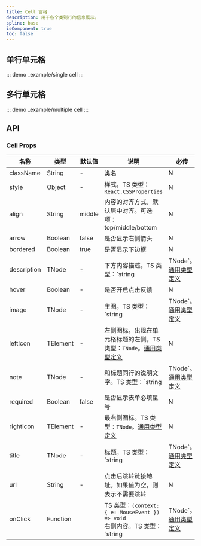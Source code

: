 ```yaml
---
title: Cell 宫格
description: 用于各个类别行的信息展示。
spline: base
isComponent: true
toc: false
---
```


## 单行单元格

::: demo _example/single cell
:::

## 多行单元格

::: demo _example/multiple cell
:::

## API
### Cell Props

名称 | 类型 | 默认值 | 说明 | 必传
-- | -- | -- | -- | --
className | String | - | 类名 | N
style | Object | - | 样式，TS 类型：`React.CSSProperties` | N
align | String | middle | 内容的对齐方式，默认居中对齐。可选项：top/middle/bottom | N
arrow | Boolean | false | 是否显示右侧箭头 | N
bordered | Boolean | true | 是否显示下边框 | N
description | TNode | - | 下方内容描述。TS 类型：`string | TNode`。[通用类型定义](https://github.com/Tencent/tdesign-mobile-react/blob/develop/src/common.ts) | N
hover | Boolean | - | 是否开启点击反馈 | N
image | TNode | - | 主图。TS 类型：`string | TNode`。[通用类型定义](https://github.com/Tencent/tdesign-mobile-react/blob/develop/src/common.ts) | N
leftIcon | TElement | - | 左侧图标，出现在单元格标题的左侧。TS 类型：`TNode`。[通用类型定义](https://github.com/Tencent/tdesign-mobile-react/blob/develop/src/common.ts) | N
note | TNode | - | 和标题同行的说明文字。TS 类型：`string | TNode`。[通用类型定义](https://github.com/Tencent/tdesign-mobile-react/blob/develop/src/common.ts) | N
required | Boolean | false | 是否显示表单必填星号 | N
rightIcon | TElement | - | 最右侧图标。TS 类型：`TNode`。[通用类型定义](https://github.com/Tencent/tdesign-mobile-react/blob/develop/src/common.ts) | N
title | TNode | - | 标题。TS 类型：`string | TNode`。[通用类型定义](https://github.com/Tencent/tdesign-mobile-react/blob/develop/src/common.ts) | N
url | String | - | 点击后跳转链接地址。如果值为空，则表示不需要跳转 | N
onClick | Function |  | TS 类型：`(context: { e: MouseEvent }) => void`<br/>右侧内容。TS 类型：`string | TNode`。[通用类型定义](https://github.com/Tencent/tdesign-mobile-react/blob/develop/src/common.ts) | N
